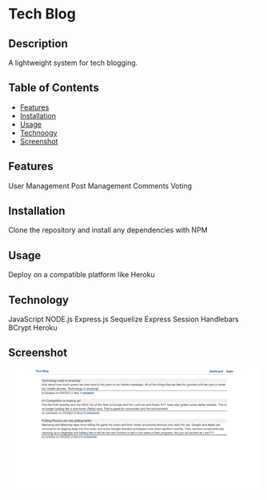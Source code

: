 # Tech Blog

## Description
A lightweight system for tech blogging.

  ## Table of Contents
* [Features](#features)
* [Installation](#installation)
* [Usage](#usage)
* [Technoogy](#technology)
* [Screenshot](#screenshot)

## Features
User Management
Post Management
Comments
Voting

## Installation
Clone the repository and install any dependencies with NPM

## Usage
Deploy on a compatible platform like Heroku

## Technology
JavaScript
NODE.js
Express.js
Sequelize
Express Session
Handlebars
BCrypt
Heroku

## Screenshot
![Screenshot](./screenshot.png)
